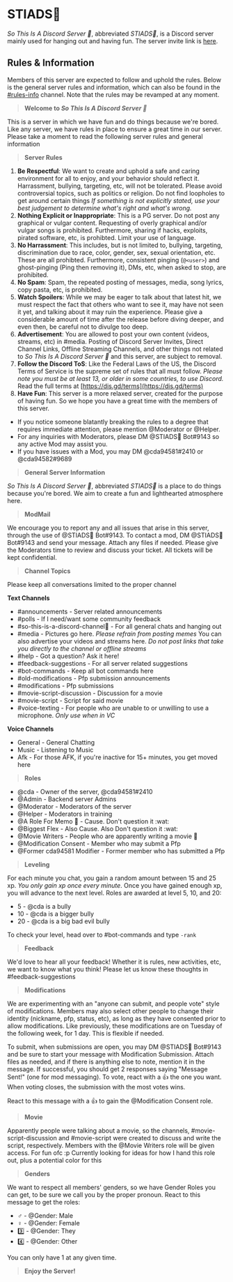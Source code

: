 # STIADS👀
*So This Is A Discord Server 👀*, abbreviated *STIADS👀*, is a Discord server mainly used for hanging out and having fun. The server invite link is [here](https://discord.gg/byxaSZr).

## Rules & Information
Members of this server are expected to follow and uphold the rules. Below is the general server rules and information, which can also be found in the [#rules-info](https://discord.com/channels/760613444323115018/760613526754164777) channel. Note that the rules may be revamped at any moment.

> **Welcome to *So This Is A Discord Server :eyes:***

This is a server in which we have fun and do things because we're bored. Like any server, we have rules in place to ensure a great time in our server. Please take a moment to read the following server rules and general information

> **Server Rules**

1. **Be Respectful**: We want to create and uphold a safe and caring environment for all to enjoy, and your behavior should reflect it. Harrassment, bullying, targeting, etc, will not be tolerated. Please avoid controversial topics, such as politics or religion. Do not find loopholes to get around certain things
*If something is not explicitly stated, use your best judgement to determine what's right and what's wrong.*
2. **Nothing Explicit or Inappropriate**: This is a PG server. Do not post any graphical or vulgar content. Requesting of overly graphical and/or vulgar songs is prohibited. Furthermore, sharing if hacks, exploits, pirated software, etc, is prohibted. Limit your use of language.
3. **No Harrassment**: This includes, but is not limited to, bullying, targeting, discrimination due to race, color, gender, sex, sexual orientation, etc. These are all prohibted. Furthermore, consistent pinging (`@<user>`) and ghost-pinging (Ping then removing it), DMs, etc, when asked to stop, are prohibited.
4. **No Spam**: Spam, the repeated posting of messages, media, song lyrics, copy pasta, etc, is prohibited.
5. **Watch Spoilers**: While we may be eager to talk about that latest hit, we must respect the fact that others who want to see it, may have not seen it yet, and talking about it may ruin the experience. Please give a considerable amount of time after the release before diving deeper, and even then, be careful not to divulge too deep.
6. **Advertisement**: You are allowed to post your own content (videos, streams, etc) in #media. Posting of Discord Server Invites, Direct Channel Links, Offline Streaming Channels, and other things not related to *So This Is A Discord Server 👀* and this server, are subject to removal.
7. **Follow the Discord ToS**: Like the Federal Laws of the US, the Discord Terms of Service is the supreme set of rules that all must follow. *Please note you must be at least 13, or older in some countries, to use Discord.* Read the full terms at [https://dis.gd/terms](https://dis.gd/terms)
8. **Have Fun**: This server is a more relaxed server, created for the purpose of having fun. So we hope you have a great time with the members of this server.
- If you notice someone blatantly breaking the rules to a degree that requires immediate attention, please mention @Moderator or @Helper.
- For any inquiries with Moderators, please DM @STIADS👀 Bot#9143 so any active Mod may assist you.
- If you have issues with a Mod, you may DM @cda94581#2410 or @cda94582#9689

> **General Server Information**

*So This Is A Discord Server :eyes:*, abbreviated *STIADS:eyes:* is a place to do things because you're bored. We aim to create a fun and lighthearted atmosphere here.

> **ModMail**

We encourage you to report any and all issues that arise in this server, through the use of @STIADS👀 Bot#9143. To contact a mod, DM @STIADS👀 Bot#9143 and send your message. Attach any files if needed.
Please give the Moderators time to review and discuss your ticket. All tickets will be kept confidential.

> **Channel Topics**

Please keep all conversations limited to the proper channel

**Text Channels**

- #announcements - Server related announcements
- #polls - If I need/want some community feedback
- #so-this-is-a-discord-channel👀 - For all general chats and hanging out
- #media - Pictures go here. *Please refrain from posting memes* You can also advertise your videos and streams here. *Do not post links that take you directly to the channel or offline streams*
- #help - Got a question? Ask it here!
- #feedback-suggestions - For all server related suggestions
- #bot-commands - Keep all bot commands here
- #old-modifications - Pfp submission announcements
- #modifications - Pfp submissions
- #movie-script-discussion - Discussion for a movie
- #movie-script - Script for said movie
- #voice-texting - For people who are unable to or unwilling to use a microphone. *Only use when in VC*

**Voice Channels**

- General - General Chatting
- Music - Listening to Music
- Afk - For those AFK, if you're inactive for 15+ minutes, you get moved here

> **Roles**

- @cda - Owner of the server, @cda94581#2410
- @Admin - Backend server Admins
- @Moderator - Moderators of the server
- @Helper - Moderators in training
- @A Role For Memo 👀 - Cause. Don't question it :wat:
- @Biggest Flex - Also Cause. Also Don't question it :wat:
- @Movie Writers - People who are apparently writing a movie :eyes:
- @Modification Consent - Member who may submit a Pfp
- @Former cda94581 Modifier - Former member who has submitted a Pfp

> **Leveling**

For each minute you chat, you gain a random amount between 15 and 25 xp. *You only gain xp once every minute*. Once you have gained enough xp, you will advance to the next level. Roles are awarded at level 5, 10, and 20:
- 5 - @cda is a bully
- 10 - @cda is a bigger bully
- 20 - @cda is a big bad evil bully

To check your level, head over to #bot-commands and type `-rank`

> **Feedback**

We'd love to hear all your feedback! Whether it is rules, new activities, etc, we want to know what you think!
Please let us know these thoughts in #feedback-suggestions

> **Modifications**

We are experimenting with an "anyone can submit, and people vote" style of modifications.
Members may also select other people to change their identity (nickname, pfp, status, etc), as long as they have consented prior to allow modifications.
Like previously, these modifications are on Tuesday of the following week, for 1 day. This is flexible if needed.

To submit, when submissions are open, you may DM @STIADS👀 Bot#9143 and be sure to start your message with Modification Submission. Attach files as needed, and if there is anything else to note, mention it in the message.
If successful, you should get 2 responses saying "Message Sent!" (one for mod messaging).
To vote, react with a 👍 the one you want. When voting closes, the submission with the most votes wins.

React to this message with a 👍 to gain the @Modification Consent role.

> **Movie**

Apparently people were talking about a movie, so the channels, #movie-script-discussion and #movie-script were created to discuss and write the script, respectively. Members with the @Movie Writers role will be given access. For fun ofc :p Currently looking for ideas for how I hand this role out, plus a potential color for this

> **Genders**

We want to respect all members' genders, so we have Gender Roles you can get, to be sure we call you by the proper pronoun.
React to this message to get the roles:
- :male_sign: - @Gender: Male
- :female_sign: - @Gender: Female
- :three: - @Gender: They
- :four: - @Gender: Other

You can only have 1 at any given time.

> **Enjoy the Server!**